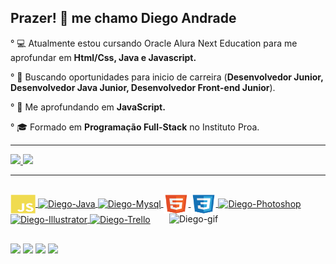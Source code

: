 ## Prazer! 👋 me chamo Diego Andrade 
 
  ° 💻 Atualmente estou cursando Oracle Alura Next Education para me aprofundar em <strong>Html/Css, Java e Javascript.</strong>

  ° 💼 Buscando oportunidades para inicio de carreira (<strong>Desenvolvedor Junior, Desenvolvedor Java Junior, Desenvolvedor Front-end Junior</strong>).

  ° 🚀 Me aprofundando em <strong>JavaScript.</strong>

  ° 🎓 Formado em <strong>Programação Full-Stack</strong> no Instituto Proa.
  
  <div>
   <hr>
   <a href="https://github.com/daeguinho">
   <img height="130em" src="https://github-readme-stats.vercel.app/api?username=daeguinho&show_icons=true&theme=gruvbox&include_all_commits=true&count_private=true"/>
   <img height="130em" src="https://github-readme-stats.vercel.app/api/top-langs/?username=daeguinho&layout=compact&langs_count=7&theme=gruvbox"/>
   <hr>
</div>
  
  <div style="display: inline_block"><br>
   <img align="center" alt="Diego-Js" height="30" width="40" src="https://raw.githubusercontent.com/devicons/devicon/master/icons/javascript/javascript-plain.svg">
   <img align="center" alt="Diego-Java" height="30" width="40" src="https://cdn.jsdelivr.net/gh/devicons/devicon/icons/java/java-original-wordmark.svg">
   <img align="center" alt="Diego-Mysql" height="30" width="40" src="https://cdn.jsdelivr.net/gh/devicons/devicon/icons/mysql/mysql-original.svg">
   <img align="center" alt="Diego-HTML" height="30" width="40" src="https://raw.githubusercontent.com/devicons/devicon/master/icons/html5/html5-original.svg">
   <img align="center" alt="Diego-CSS" height="30" width="40" src="https://raw.githubusercontent.com/devicons/devicon/master/icons/css3/css3-original.svg">
   <img align="center" alt="Diego-Photoshop" height="30" width="40" src="https://cdn.jsdelivr.net/gh/devicons/devicon/icons/photoshop/photoshop-line.svg">
   <img align="center" alt="Diego-Illustrator" height="30" width="40" src="https://cdn.jsdelivr.net/gh/devicons/devicon/icons/illustrator/illustrator-line.svg">
   <img align="center" alt="Diego-Trello" height="30" width="40" src="https://cdn.jsdelivr.net/gh/devicons/devicon/icons/trello/trello-plain.svg">
   <img align="right" alt="Diego-gif" height="158" width="250" src="https://media2.giphy.com/media/lkYTniLelesrC/giphy.gif?    cid=790b76113f79d2dee4cd85b302823931f3ecae2e90fecffc&rid=giphy.gif&ct=g">
</div>
  
  ##

<div> 
  <a href="https://www.instagram.com/di_andradesantos/" target="_blank"><img src="https://img.shields.io/badge/-Instagram-%23E4405F?style=for-the-badge&logo=instagram&logoColor=white" target="_blank"></a> 
  <a href="https://www.facebook.com/andradedossantosdiego/" target="_blank"><img src="https://img.shields.io/badge/Facebook-1877F2?style=for-the-badge&logo=facebook&logoColor=white" target="_blank"></a> 
  <a href = "mailto:contato.andradediego@gmail.com"><img src="https://img.shields.io/badge/Gmail-D14836?style=for-the-badge&logo=gmail&logoColor=white" target="_blank"></a>
  <a href="https://www.linkedin.com/in/andradedossantosdiego/" target="_blank"><img src="https://img.shields.io/badge/-LinkedIn-%230077B5?style=for-the-badge&logo=linkedin&logoColor=white" target="_blank"></a> 
</div>
